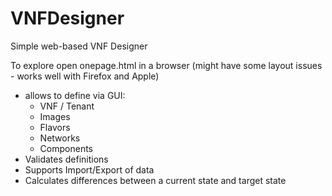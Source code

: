 # VNFDesigner
Simple web-based VNF Designer

To explore open onepage.html in a browser (might have some layout issues - works well with Firefox and Apple)

- allows to define via GUI:
  - VNF / Tenant
  - Images
  - Flavors
  - Networks
  - Components
- Validates definitions
- Supports Import/Export of data
- Calculates differences between a current state and target state
